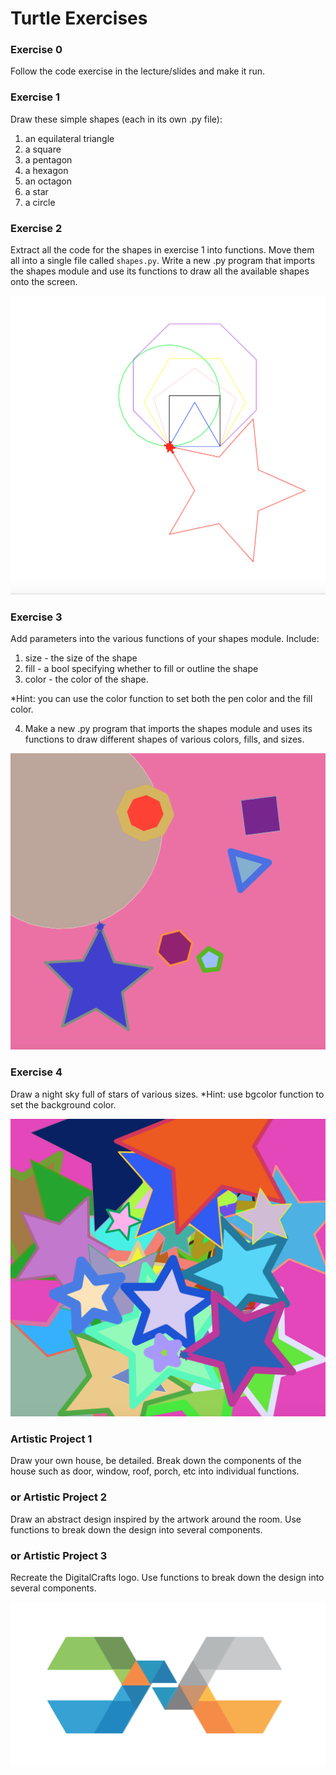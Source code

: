 # Turtle Exercises

### Exercise 0

Follow the code exercise in the lecture/slides and make it run.

### Exercise 1

Draw these simple shapes (each in its own .py file):

1. an equilateral triangle
2. a square
3. a pentagon
4. a hexagon
5. an octagon
6. a star
7. a circle
### Exercise 2

Extract all the code for the shapes in exercise 1 into functions. Move them all
into a single file called `shapes.py`. Write a new .py program that imports the
shapes module and use its functions to draw all the available shapes onto the screen.

![alt text](./img/img1.png)

### Exercise 3

Add parameters into the various functions of your shapes module. Include:

1. size - the size of the shape
2. fill - a bool specifying whether to fill or outline the shape
3. color - the color of the shape.

*Hint: you can use the color function to set both the pen color and the fill color.

4. Make a new .py program that imports the shapes module and uses its functions to draw different shapes of various colors, fills, and sizes.

![alt text](./img/img2.png)

### Exercise 4

Draw a night sky full of stars of various sizes. *Hint: use bgcolor function to set the background color.

![alt text](./img/img3.png)

### Artistic Project 1

Draw your own house, be detailed. Break down the components of the house such as door, window, roof, porch, etc into individual functions.

### or Artistic Project 2

Draw an abstract design inspired by the artwork around the room. Use functions to break down the design into several components.

### or Artistic Project 3

Recreate the DigitalCrafts logo. Use functions to break down the design into several components.

![alt text](./img/img4.png)
